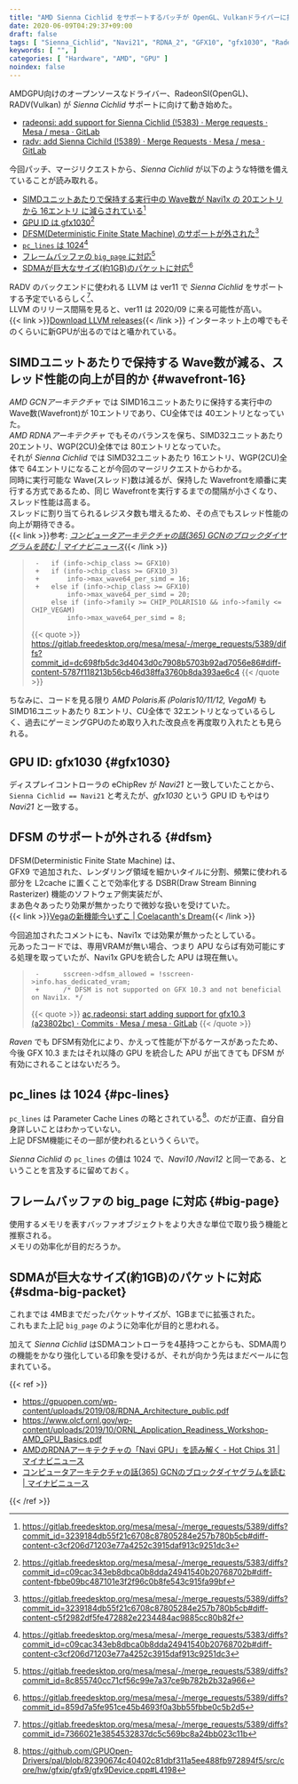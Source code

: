 ```yaml
---
title: "AMD Sienna Cichlid をサポートするパッチが OpenGL、Vulkanドライバーに投稿される"
date: 2020-06-09T04:29:37+09:00
draft: false
tags: [ "Sienna_Cichlid", "Navi21", "RDNA_2", "GFX10", "gfx1030", "RadeonSI", "RADV" ]
keywords: [ "", ]
categories: [ "Hardware", "AMD", "GPU" ]
noindex: false
---
```


AMDGPU向けのオープンソースなドライバー、RadeonSI(OpenGL)、RADV(Vulkan) が *Sienna Cichlid* サポートに向けて動き始めた。  

* [radeonsi: add support for Sienna Cichlid (!5383) · Merge requests · Mesa / mesa · GitLab](https://gitlab.freedesktop.org/mesa/mesa/-/merge_requests/5383)
* [radv: add Sienna Cichild (!5389) · Merge Requests · Mesa / mesa · GitLab](https://gitlab.freedesktop.org/mesa/mesa/-/merge_requests/5389/commits)


今回パッチ、マージリクエストから、*Sienna Cichlid* が以下のような特徴を備えていることが読み取れる。  

 * [SIMDユニットあたりで保持する実行中の Wave数が Navi1x の 20エントリ から 16エントリ に減らされている](#wavefront-16)[^2]
 * [GPU ID は gfx1030](#gfx1030)[^1]
 * [DFSM(Deterministic Finite State Machine) のサポートが外された](#dfsm)[^3]
 * [`pc_lines` は 1024](#pc-lines)[^5]
 * [フレームバッファの `big_page` に対応](#big-page)[^4]
 * [SDMAが巨大なサイズ(約1GB)のパケットに対応](#sdma-big-packet)[^6]


[^1]: <https://gitlab.freedesktop.org/mesa/mesa/-/merge_requests/5383/diffs?commit_id=c09cac343eb8dbca0b8dda24941540b20768702b#diff-content-fbbe09bc487101e3f2f96c0b8fe543c915fa99bf>
[^2]: <https://gitlab.freedesktop.org/mesa/mesa/-/merge_requests/5389/diffs?commit_id=3239184db55f21c6708c87805284e257b780b5cb#diff-content-c3cf206d71203e77a4252c3915daf913c9251dc3>
[^3]: <https://gitlab.freedesktop.org/mesa/mesa/-/merge_requests/5389/diffs?commit_id=3239184db55f21c6708c87805284e257b780b5cb#diff-content-c5f2982df5fe472882e2234484ac9885cc80b82f>
[^4]: <https://gitlab.freedesktop.org/mesa/mesa/-/merge_requests/5389/diffs?commit_id=8c855740cc71cf56c99e7a37ce9b782b2b32a966>
[^5]: <https://gitlab.freedesktop.org/mesa/mesa/-/merge_requests/5383/diffs?commit_id=c09cac343eb8dbca0b8dda24941540b20768702b#diff-content-c3cf206d71203e77a4252c3915daf913c9251dc3>
[^6]: <https://gitlab.freedesktop.org/mesa/mesa/-/merge_requests/5389/diffs?commit_id=859d7a5fe951ce45b4693f0a3bb55fbbe0c5b2d5>

RADV のバックエンドに使われる LLVM は ver11 で *Sienna Cichlid* をサポートする予定でいるらしく[^8]、  
LLVM のリリース間隔を見ると、ver11 は 2020/09 に来る可能性が高い。  
{{< link >}}[Download LLVM releases](https://releases.llvm.org/){{< /link >}}
インターネット上の噂でもそのくらいに新GPUが出るのではと囁かれている。  

[^8]: <https://gitlab.freedesktop.org/mesa/mesa/-/merge_requests/5389/diffs?commit_id=7366021e3854532837dc5c569bc8a24bb023c11b>

## SIMDユニットあたりで保持する Wave数が減る、スレッド性能の向上が目的か {#wavefront-16}
*AMD GCNアーキテクチャ* では SIMD16ユニットあたりに保持する実行中の Wave数(Wavefront)が 10エントリであり、CU全体では 40エントリとなっていた。  
*AMD RDNAアーキテクチャ* でもそのバランスを保ち、SIMD32ユニットあたり 20エントリ、WGP(2CU)全体では 80エントリとなっていた。  
それが *Sienna Cichlid* では SIMD32ユニットあたり 16エントリ、WGP(2CU)全体で 64エントリになることが今回のマージリクエストからわかる。  
同時に実行可能な Wave(スレッド)数は減るが、保持した Wavefrontを順番に実行する方式であるため、同じ Wavefrontを実行するまでの間隔が小さくなり、スレッド性能は高まる。  
スレッドに割り当てられるレジスタ数も増えるため、その点でもスレッド性能の向上が期待できる。  
{{< link >}}参考: <cite>[コンピュータアーキテクチャの話(365) GCNのブロックダイヤグラムを読む | マイナビニュース](https://news.mynavi.jp/article/architecture-365/)</cite>{{< /link >}}

 > 		-	if (info->chip_class >= GFX10)
 > 		+	if (info->chip_class >= GFX10_3)
 > 		+		info->max_wave64_per_simd = 16;
 > 		+	else if (info->chip_class >= GFX10)
 > 		 		info->max_wave64_per_simd = 20;
 > 		 	else if (info->family >= CHIP_POLARIS10 && info->family <= CHIP_VEGAM)
 > 		 		info->max_wave64_per_simd = 8;
 >
 > {{< quote >}} <https://gitlab.freedesktop.org/mesa/mesa/-/merge_requests/5389/diffs?commit_id=dc698fb5dc3d4043d0c7908b5703b92ad7056e86#diff-content-5787f118213b56cb46d38ffa3760b8da393ae6c4> {{< /quote >}}

ちなみに、コードを見る限り *AMD Polaris系 (Polaris10/11/12, VegaM)* も SIMD16ユニットあたり 8エントリ、CU全体で 32エントリとなっているらしく、過去にゲーミングGPUのため取り入れた改良点を再度取り入れたとも見られる。  

## GPU ID: gfx1030 {#gfx1030}
ディスプレイコントローラの eChipRev が *Navi21* と一致していたことから、`Sienna Cichlid == Navi21` と考えたが、*gfx1030* という GPU ID もやはり *Navi21* と一致する。  

## DFSM のサポートが外される {#dfsm}
DFSM(Deterministic Finite State Machine) は、  
GFX9 で追加された、レンダリング領域を細かいタイルに分割、頻繁に使われる部分を L2cache に置くことで効率化する DSBR(Draw Stream Binning Rasterizer) 機能のソフトウェア側実装だが、  
まあ色々あったり効果が無かったりで微妙な扱いを受けていた。  
{{< link >}}[Vegaの新機能今いずこ | Coelacanth's Dream](/posts/2019/12/07/where-vega-new-feature/#dsbr-draw-stream-binning-rasterizer){{< /link >}}

今回追加されたコメントにも、Navi1x では効果が無かったとしている。  
元あったコードでは、専用VRAMが無い場合、つまり APU ならば有効可能にする処理を取っていたが、Navi1x GPUを統合した APU は現在無い。  

 > 		-      sscreen->dfsm_allowed = !sscreen->info.has_dedicated_vram;
 > 		+      /* DFSM is not supported on GFX 10.3 and not beneficial on Navi1x. */
 >
 > {{< quote >}} [ac,radeonsi: start adding support for gfx10.3 (a23802bc) · Commits · Mesa / mesa · GitLab](https://gitlab.freedesktop.org/mesa/mesa/-/commit/a23802bcb9a42a02d34a5a36d6e66d6532813a0d?merge_request_iid=5383) {{< /quote >}}

*Raven* でも DFSM有効化により、かえって性能が下がるケースがあったため、今後 GFX 10.3 またはそれ以降の GPU を統合した APU が出てきても DFSM が有効にされることはないだろう。  

## pc_lines は 1024 {#pc-lines}
`pc_lines` は Parameter Cache Lines の略とされている[^7]、のだが正直、自分自身詳しいことはわかっていない。  
上記 DFSM機能にその一部が使われるというくらいで。  

*Sienna Cichlid* の `pc_lines` の値は 1024 で、*Navi10 /Navi12* と同一である、ということを言及するに留めておく。  

[^7]: <https://github.com/GPUOpen-Drivers/pal/blob/82390674c40402c81dbf311a5ee488fb972894f5/src/core/hw/gfxip/gfx9/gfx9Device.cpp#L4198>

## フレームバッファの big_page に対応 {#big-page}
使用するメモリを表すバッファオブジェクトをより大きな単位で取り扱う機能と推察される。  
メモリの効率化が目的だろうか。  

## SDMAが巨大なサイズ(約1GB)のパケットに対応 {#sdma-big-packet}
これまでは 4MBまでだったパケットサイズが、1GBまでに拡張された。  
これもまた上記 `big_page` のように効率化が目的と思われる。  

加えて *Sienna Cichlid* はSDMAコントローラを4基持つことからも、SDMA周りの機能をかなり強化している印象を受けるが、それが向かう先はまだベールに包まれている。  

{{< ref >}}

 * <https://gpuopen.com/wp-content/uploads/2019/08/RDNA_Architecture_public.pdf>
 * <https://www.olcf.ornl.gov/wp-content/uploads/2019/10/ORNL_Application_Readiness_Workshop-AMD_GPU_Basics.pdf>
 * [AMDのRDNAアーキテクチャの「Navi GPU」を読み解く - Hot Chips 31 | マイナビニュース](https://news.mynavi.jp/article/20191023-912850/)
 * [コンピュータアーキテクチャの話(365) GCNのブロックダイヤグラムを読む | マイナビニュース](https://news.mynavi.jp/article/architecture-365/)

{{< /ref >}}
